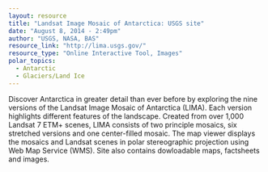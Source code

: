 ```yaml
---
layout: resource
title: "Landsat Image Mosaic of Antarctica: USGS site"
date: "August 8, 2014 - 2:49pm"
author: "USGS, NASA, BAS"
resource_link: "http://lima.usgs.gov/"
resource_type: "Online Interactive Tool, Images"
polar_topics:
  - Antarctic
  - Glaciers/Land Ice
---
```


Discover Antarctica in greater detail than ever before by exploring the nine versions of the Landsat Image Mosaic of Antarctica (LIMA). Each version highlights different features of the landscape. Created from over 1,000 Landsat 7 ETM+ scenes, LIMA consists of two principle mosaics, six stretched versions and one center-filled mosaic. The map viewer displays the mosaics and Landsat scenes in polar stereographic projection using Web Map Service (WMS). Site also contains dowloadable maps, factsheets and images.
